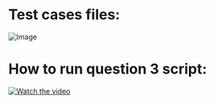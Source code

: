 # Test cases files: 

![Image](https://i.imgur.com/qYvpwzY.png)



# How to run question 3 script: 


[![Watch the video](https://i.imgur.com/3WIDzuO.png)](https://www.loom.com/share/19708acdeea648b584d8443c6f0e1251)